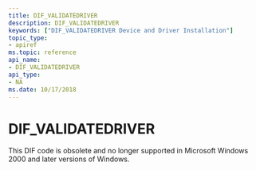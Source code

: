 ```yaml
---
title: DIF_VALIDATEDRIVER
description: DIF_VALIDATEDRIVER
keywords: ["DIF_VALIDATEDRIVER Device and Driver Installation"]
topic_type:
- apiref
ms.topic: reference
api_name:
- DIF_VALIDATEDRIVER
api_type:
- NA
ms.date: 10/17/2018
---
```


# DIF_VALIDATEDRIVER


This DIF code is obsolete and no longer supported in Microsoft Windows 2000 and later versions of Windows.

 

 





